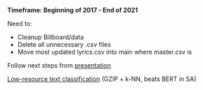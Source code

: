 **Timeframe: Beginning of 2017 - End of 2021**

Need to:
- Cleanup Billboard/data
- Delete all unnecessary .csv files
- Move most updated lyrics.csv into main where master.csv is
  

Follow next steps from [presentation](https://docs.google.com/presentation/d/1H1dAenok4H4BRiA0VzbDUx20iFsqvwxgRdY73o2SWLs/edit#slide=id.p)

[Low-resource text classification](https://www.youtube.com/watch?v=jkdWzvMOPuo) (GZIP + k-NN, beats BERT in SA)
